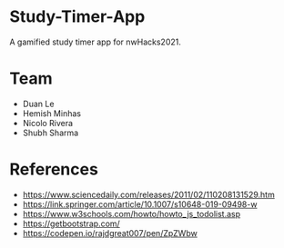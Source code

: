 # Study-Timer-App
A gamified study timer app for nwHacks2021.

# Team
- Duan Le
- Hemish Minhas
- Nicolo Rivera
- Shubh Sharma

# References
- https://www.sciencedaily.com/releases/2011/02/110208131529.htm
- https://link.springer.com/article/10.1007/s10648-019-09498-w
- https://www.w3schools.com/howto/howto_js_todolist.asp
- https://getbootstrap.com/
- https://codepen.io/rajdgreat007/pen/ZpZWbw
